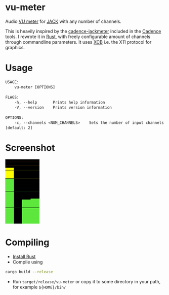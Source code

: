 # vu-meter
Audio [VU meter](https://en.wikipedia.org/wiki/VU_meter) for [JACK](https://jackaudio.org/) with any number of channels.

This is heavily inspired by the [cadence-jackmeter](https://github.com/falkTX/Cadence/blob/master/c%2B%2B/widgets/digitalpeakmeter.cpp) included in the [Cadence](https://github.com/falkTX/Cadence) tools. I rewrote it in [Rust](https://www.rust-lang.org/), with freely configurable amount of channels through commandline parameters. It uses [XCB](https://en.wikipedia.org/wiki/XCB) i.e. the X11 protocol for graphics.

# Usage

```
USAGE:
    vu-meter [OPTIONS]

FLAGS:
    -h, --help       Prints help information
    -V, --version    Prints version information

OPTIONS:
    -c, --channels <NUM_CHANNELS>    Sets the number of input channels [default: 2]
```

# Screenshot

![](vu-meter.png)

# Compiling

* [Install Rust](https://www.rust-lang.org/tools/install)
* Compile using 
```sh
cargo build --release
```
* Run `target/release/vu-meter` or copy it to some directory in your path, for example `${HOME}/bin/`
